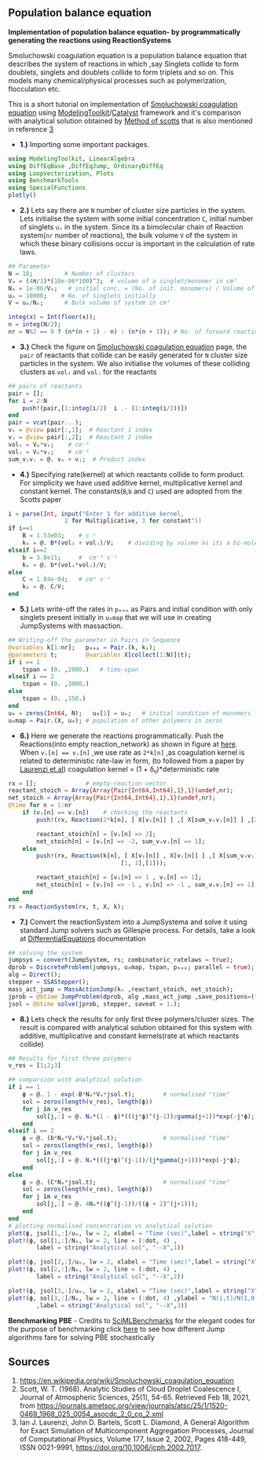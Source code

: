 ## Population balance equation
**Implementation of population balance equation- by programmatically generating the reactions using ReactionSystems** 

Smoluchowski coagulation equation is a population balance equation that describes the system of reactions in which ,say Singlets collide to form doublets, singlets and doublets collide to form triplets and so on. This models many chemical/physical processes such as polymerization, flocculation etc.

This is a short tutorial on implementation of [Smoluchowski coagulation equation](https://en.wikipedia.org/wiki/Smoluchowski_coagulation_equation) using [ModelingToolkit](https://mtk.sciml.ai/stable/)/[Catalyst](https://catalyst.sciml.ai/dev/) framework and it's comparison with analytical solution obtained by [Method of scotts](https://journals.ametsoc.org/view/journals/atsc/25/1/1520-0469_1968_025_0054_asocdc_2_0_co_2.xml) that is also mentioned in reference [3](https://doi.org/10.1006/jcph.2002.7017)

  - **1.)**  Importing some important packages.
```julia
using ModelingToolkit, LinearAlgebra
using DiffEqBase ,DiffEqJump, OrdinaryDiffEq
using LoopVectorization, Plots
using BenchmarkTools
using SpecialFunctions
plotly()
```
  - **2.)**  Lets say there are `N` number of cluster size particles in the system. Lets initialise the system with some initial concentration `C`, initial number of singlets `uₒ` in the system. Since its a bimolecular chain of Reaction system(`nr` number of reactions), the bulk volume `V` of the system in which these binary collisions occur is important in the calculation of rate laws.
  
```julia
## Parameter
N = 10;         # Number of clusters
Vₒ = (4π/3)*(10e-06*100)^3;  # volume of a singlet/monomer in cm³
Nₒ = 1e-06/Vₒ;   # initial conc. = (No. of init. monomers) / Volume of the bulk system
uₒ = 10000;    # No. of singlets initially
V = uₒ/Nₒ;      # Bulk volume of system in cm³

integ(x) = Int(floor(x));
n = integ(N/2);
nr = N%2 == 0 ? (n*(n + 1) - n) : (n*(n + 1)); # No. of forward reactions
```
  - **3.)**  Check the figure on [Smoluchowski coagulation equation](https://en.wikipedia.org/wiki/Smoluchowski_coagulation_equation) page, the `pair` of reactants that collide can be easily generated for `N` cluster size particles in the system. We also initialise the volumes of these colliding clusters as `volᵢ` and `volⱼ` for the reactants
  
```julia
## pairs of reactants
pair = [];
for i = 2:N
    push!(pair,[1:integ(i/2)  i .- (1:integ(i/2))])
end
pair = vcat(pair...);
vᵢ = @view pair[:,1];  # Reactant 1 index
vⱼ = @view pair[:,2];  # Reactant 2 index
volᵢ = Vₒ*vᵢ;    # cm⁻³
volⱼ = Vₒ*vⱼ;    # cm⁻³
sum_vᵢvⱼ = @. vᵢ + vⱼ;  # Product index
```
  - **4.)**  Specifying rate(kernel) at which reactants collide to form product. For simplicity we have used additive kernel, multiplicative kernel and constant kernel. The constants(`B`,`b` and `C`) used are adopted from the Scotts paper 
```julia
i = parse(Int, input("Enter 1 for additive kernel,
                2 for Multiplicative, 3 for constant"))
if i==1
    B = 1.53e03;    # s⁻¹
    kₛ = @. B*(volᵢ + volⱼ)/V;    # dividing by volume as its a bi-molecular reaction chain
elseif i==2
    b = 3.8e11;     #  cm⁻³ s⁻¹
    kₛ = @. b*(volᵢ*volⱼ)/V;
else
    C = 1.84e-04;   # cm³ s⁻¹
    kₛ = @. C/V;
end
```
  - **5.)**  Lets write-off the rates in `pₘₐₚ` as Pairs and initial condition with only singlets present initially in `u₀map` that we  will use in creating JumpSystems with massaction.
```julia
## Writing-off the parameter in Pairs in Sequence
@variables k[1:nr];   pₘₐₚ = Pair.(k, kₛ);
@parameters t;        @variables X[collect(1:N)](t);
if i == 1
    tspan = (0. ,2000.)   # time-span
elseif i == 2
    tspan = (0. ,3000.)
else
    tspan = (0. ,350.)
end
u₀ = zeros(Int64, N);   u₀[1] = uₒ;   # initial condition of monomers
u₀map = Pair.(X, u₀); # population of other polymers in zeros
```
  - **6.)** Here we generate the reactions programmatically. Push the Reactions(into empty reaction_network) as shown in figure at [here](https://en.wikipedia.org/wiki/Smoluchowski_coagulation_equation). When `vᵢ[n] == vⱼ[n]` ,we use rate as `2*k[n]` ,as coagulation kernel is related to deterministic rate-law in form, (to followed from a paper by [Laurenzi et.al](https://www.sciencedirect.com/science/article/pii/S0021999102970178))
          coagulation kernel = (1 + δᵢⱼ)*deterministic rate
                
```julia
rx = [];              # empty-reaction vector
reactant_stoich = Array{Array{Pair{Int64,Int64},1},1}(undef,nr);
net_stoich = Array{Array{Pair{Int64,Int64},1},1}(undef,nr);
@time for n = 1:nr
    if (vᵢ[n] == vⱼ[n])    # checking the reactants
        push!(rx, Reaction(2*k[n], [ X[vᵢ[n]] ] ,[ X[sum_vᵢvⱼ[n]] ] ,[2],[1]));

        reactant_stoich[n] = [vᵢ[n] => 2];
        net_stoich[n] = [vᵢ[n] => -2, sum_vᵢvⱼ[n] => 1];
    else
        push!(rx, Reaction(k[n], [ X[vᵢ[n]] , X[vⱼ[n]] ] ,[ X[sum_vᵢvⱼ[n]] ],
                                [1, 1],[1]));

        reactant_stoich[n] = [vᵢ[n] => 1 , vⱼ[n] => 1];
        net_stoich[n] = [vᵢ[n] => -1 , vⱼ[n] => -1 , sum_vᵢvⱼ[n] => 1];
    end
end
rs = ReactionSystem(rx, t, X, k);
```
  - **7.)**  Convert the reactionSystem into a JumpSystema and solve it using standard Jump solvers such as Gillespie process. For details, take a look at [DifferentialEquations](https://diffeq.sciml.ai/stable/) documentation 
```julia
## solving the system
jumpsys = convert(JumpSystem, rs; combinatoric_ratelaws = true);
dprob = DiscreteProblem(jumpsys, u₀map, tspan, pₘₐₚ; parallel = true);
alg = Direct();
stepper = SSAStepper();
mass_act_jump = MassActionJump(kₛ ,reactant_stoich, net_stoich);
jprob = @btime JumpProblem(dprob, alg ,mass_act_jump ,save_positions=(false,false));
jsol = @btime solve(jprob, stepper, saveat = 1.);
```
  - **8.)**  Lets check the results for only first three polymers/cluster sizes. The result is compared with analytical solution obtained for this system with additive, multiplicative and constant kernels(rate at which reactants collide)
```julia
## Results for first three polymers
v_res = [1;2;3]

## comparsion with analytical solution
if i == 1
    ϕ = @. 1 - exp(-B*Nₒ*Vₒ*jsol.t);        # normalised "time"
    sol = zeros(length(v_res), length(ϕ))
    for j in v_res
        sol[j,:] = @. Nₒ*(1 - ϕ)*(((j*ϕ)^(j-1))/gamma(j+1))*exp(-j*ϕ);
    end
elseif i == 2
    ϕ = @. (b*Nₒ*Vₒ*Vₒ*jsol.t);             # normalised "time"
    sol = zeros(length(v_res), length(ϕ))
    for j in v_res
        sol[j,:] = @. Nₒ*(((j*ϕ)^(j-1))/(j*gamma(j+1)))*exp(-j*ϕ);
    end
else
    ϕ = @. (C*Nₒ*jsol.t);                   # normalised "time"
    sol = zeros(length(v_res), length(ϕ))
    for j in v_res
        sol[j,:] = @. 4Nₒ*((ϕ^(j-1))/((ϕ + 2)^(j+1)));
    end
end
# plotting normalised concentration vs analytical solution
plot(ϕ, jsol[1,:]/uₒ, lw = 2, xlabel = "Time (sec)",label = string("X",1))
plot!(ϕ, sol[1,:]/Nₒ, lw = 2, line = (:dot, 4) ,
        label = string("Analytical sol", "--X",1))

plot!(ϕ, jsol[2,:]/uₒ, lw = 2, xlabel = "Time (sec)",label = string("X",2))
plot!(ϕ, sol[2,:]/Nₒ, lw = 2, line = (:dot, 4) ,
        label = string("Analytical sol", "--X",2))

plot!(ϕ, jsol[3,:]/uₒ, lw = 2, xlabel = "Time (sec)",label = string("X",3))
plot!(ϕ, sol[3,:]/Nₒ, lw = 2, line = (:dot, 4) ,ylabel = "N(i,t)/N(1,0)"
        ,label = string("Analytical sol", "--X",3))


```
**Benchmarking PBE** - Credits to [SciMLBenchmarks](https://benchmarks.sciml.ai/) for the elegant codes for the purpose of benchmarking
click [here](https://github.com/yewalenikhil65/Population-balance-equation/blob/main/Figs/benchmarking_PBE.png) to see how different Jump algorithms fare for solving PBE stochastically

## Sources
1. https://en.wikipedia.org/wiki/Smoluchowski_coagulation_equation
2. Scott, W. T. (1968). Analytic Studies of Cloud Droplet Coalescence I, Journal of Atmospheric Sciences, 25(1), 54-65. Retrieved Feb 18, 2021, from https://journals.ametsoc.org/view/journals/atsc/25/1/1520-0469_1968_025_0054_asocdc_2_0_co_2.xml
3. Ian J. Laurenzi, John D. Bartels, Scott L. Diamond, A General Algorithm for Exact Simulation of Multicomponent Aggregation Processes, Journal of Computational Physics, Volume 177, Issue 2, 2002, Pages 418-449, ISSN 0021-9991, https://doi.org/10.1006/jcph.2002.7017.
